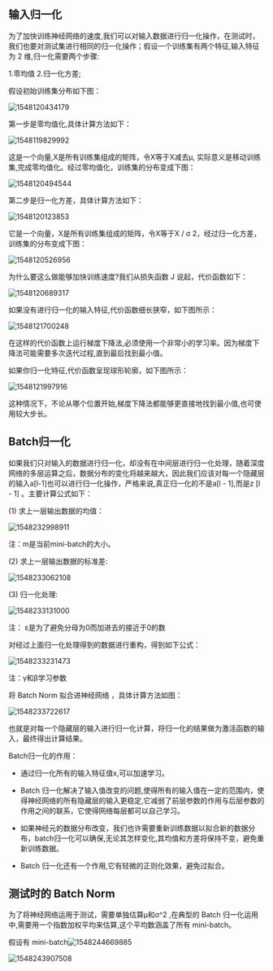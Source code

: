 ## 输入归一化

​       为了加快训练神经网络的速度,我们可以对输入数据进行归一化操作，在测试时，我们也要对测试集进行相同的归一化操作；假设一个训练集有两个特征,输入特征为 2 维,归一化需要两个步骤:

1.零均值
2.归一化方差;

假设初始训练集分布如下图：

![1548120434179](assets/1548120434179.png)

第一步是零均值化,具体计算方法如下：

![1548119829992](assets/1548119829992.png)

这是一个向量,X是所有训练集组成的矩阵，令X等于X减去μ, 实际意义是移动训练集,完成零均值化。经过零均值化，训练集的分布变成下图：

![1548120494544](assets/1548120494544.png)

第二步是归一化方差，具体计算方法如下：

![1548120123853](assets/1548120123853.png)

它是一个向量，X是所有训练集组成的矩阵，令X等于X / σ 2，经过归一化方差，训练集的分布变成下图：



![1548120526956](assets/1548120526956.png)

为什么要这么做能够加快训练速度?我们从损失函数 J 说起，代价函数如下：

![1548120689317](assets/1548120689317.png)

如果没有进行归一化的输入特征,代价函数细长狭窄，如下图所示：

![1548121700248](assets/1548121700248.png)

在这样的代价函数上运行梯度下降法,必须使用一个非常小的学习率。因为梯度下降法可能需要多次迭代过程,直到最后找到最小值。

如果你归一化特征,代价函数呈现球形轮廓，如下图所示：

![1548121997916](assets/1548121997916.png)

这种情况下，不论从哪个位置开始,梯度下降法都能够更直接地找到最小值,也可使用较大步长。



## Batch归一化

​       如果我们只对输入的数据进行归一化，却没有在中间层进行归一化处理，随着深度网络的多层运算之后，数据分布的变化将越来越大，因此我们应该对每一个隐藏层的输入a[l-1]也可以进行归一化操作，严格来说,真正归一化的不是a[l - 1],而是z [l - 1] 。主要计算公式如下：

(1) 求上一层输出数据的均值：

![1548232998911](assets/1548232998911.png)

注：m是当前mini-batch的大小。 

(2) 求上一层输出数据的标准差:

![1548233062108](assets/1548233062108.png)

(3) 归一化处理:

![1548233131000](assets/1548233131000.png)

注： ε是为了避免分母为0而加进去的接近于0的数 

对经过上面归一化处理得到的数据进行重构，得到如下公式：

![1548233231473](assets/1548233231473.png)

注：γ和β学习参数

将 Batch Norm 拟合进神经网络 ，具体计算方法如图：

![1548233722617](assets/1548233722617.png)

也就是对每一个隐藏层的输入进行归一化计算，将归一化的结果做为激活函数的输入，最终得出计算结果。

Batch归一化的作用：

- 通过归一化所有的输入特征值x,可以加速学习。

- Batch 归一化解决了输入值改变的问题,使得所有的输入值在一定的范围内，使得神经网络的所有隐藏层的输入更稳定,它减弱了前层参数的作用与后层参数的作用之间的联系，它使得网络每层都可以自己学习。

- 如果神经元的数据分布改变，我们也许需要重新训练数据以拟合新的数据分布，batch归一化可以确保,无论其怎样变化,其均值和方差将保持不变，避免重新训练数据。

- Batch 归一化还有一个作用,它有轻微的正则化效果，避免过拟合。

  

## 测试时的 Batch Norm

为了将神经网络运用于测试，需要单独估算μ和σ^2 ,在典型的 Batch 归一化运用中,需要用一个指数加权平均来估算,这个平均数涵盖了所有 mini-batch。

假设有 mini-batch![1548244669885](assets/1548244669885.png)

![1548243907508](assets/1548243907508.png)













































































































